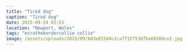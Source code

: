 ```yaml
---
title: "Tired dog"
caption: "Tired dog"
date: 2015-09-24 03:53
location: "Newport, Wales"
tags: "esrathebordercollie collie"
image: /assets/uploads/2015/09/b03e015d4c2ca7f15f5307ba6830dce2.jpg
---
```

